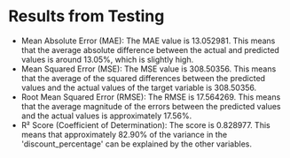 # Results from Testing
* Mean Absolute Error (MAE): The MAE value is 13.052981. This means that the average absolute difference between the actual and predicted values is around 13.05%, which is slightly high.
* Mean Squared Error (MSE): The MSE value is 308.50356. This means that the average of the squared differences between the predicted values and the actual values of the target variable is 308.50356.
* Root Mean Squared Error (RMSE): The RMSE is 17.564269. This means that the average magnitude of the errors between the predicted values and the actual values is approximately 17.56%.
* R² Score (Coefficient of Determination): The score is 0.828977. This means that approximately 82.90% of the variance in the 'discount_percentage' can be explained by the other variables.
